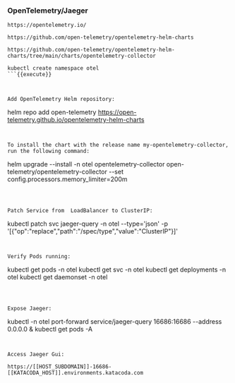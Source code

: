 ### OpenTelemetry/Jaeger

`https://opentelemetry.io/`

`https://github.com/open-telemetry/opentelemetry-helm-charts`

`https://github.com/open-telemetry/opentelemetry-helm-charts/tree/main/charts/opentelemetry-collector`


``` 
kubectl create namespace otel
```{{execute}}



Add OpenTelemetry Helm repository:
``` 
helm repo add open-telemetry https://open-telemetry.github.io/opentelemetry-helm-charts
```{{execute}}


To install the chart with the release name my-opentelemetry-collector, run the following command:

``` 
helm upgrade --install  -n otel  opentelemetry-collector open-telemetry/opentelemetry-collector --set config.processors.memory_limiter=200m
```{{execute}}



Patch Service from  LoadBalancer to ClusterIP:
``` 
kubectl patch svc jaeger-query -n otel --type='json' -p '[{"op":"replace","path":"/spec/type","value":"ClusterIP"}]'
```{{execute}}


Verify Pods running:
``` 
kubectl get pods -n otel
kubectl get svc -n otel
kubectl get deployments -n otel
kubectl get daemonset -n otel
```{{execute}}



Expose Jaeger:
``` 
kubectl -n otel port-forward service/jaeger-query 16686:16686  --address 0.0.0.0 &
kubectl get pods -A
```{{execute}}


Access Jaeger Gui:

https://[[HOST_SUBDOMAIN]]-16686-[[KATACODA_HOST]].environments.katacoda.com


